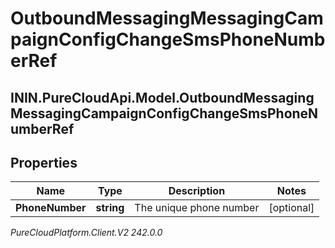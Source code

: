 # OutboundMessagingMessagingCampaignConfigChangeSmsPhoneNumberRef

## ININ.PureCloudApi.Model.OutboundMessagingMessagingCampaignConfigChangeSmsPhoneNumberRef

## Properties

|Name | Type | Description | Notes|
|------------ | ------------- | ------------- | -------------|
| **PhoneNumber** | **string** | The unique phone number | [optional] |



_PureCloudPlatform.Client.V2 242.0.0_
